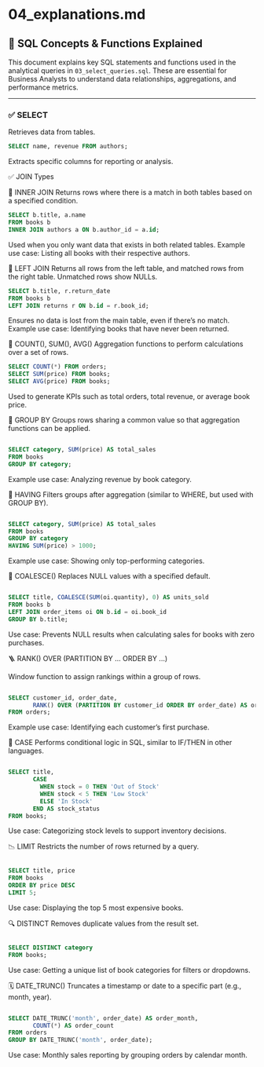 # 04_explanations.md

## 🧠 SQL Concepts & Functions Explained

This document explains key SQL statements and functions used in the analytical queries in `03_select_queries.sql`. These are essential for Business Analysts to understand data relationships, aggregations, and performance metrics.

---

### ✅ SELECT
Retrieves data from tables.

```sql
SELECT name, revenue FROM authors;
```

Extracts specific columns for reporting or analysis.

✅ JOIN Types

🔹 INNER JOIN
Returns rows where there is a match in both tables based on a specified condition.


```sql
SELECT b.title, a.name  
FROM books b  
INNER JOIN authors a ON b.author_id = a.id;

```
Used when you only want data that exists in both related tables.
Example use case: Listing all books with their respective authors.

🔹 LEFT JOIN
Returns all rows from the left table, and matched rows from the right table. Unmatched rows show NULLs.

```sql
SELECT b.title, r.return_date  
FROM books b  
LEFT JOIN returns r ON b.id = r.book_id;

```

Ensures no data is lost from the main table, even if there’s no match.
Example use case: Identifying books that have never been returned.

🔢 COUNT(), SUM(), AVG()
Aggregation functions to perform calculations over a set of rows.


```sql
SELECT COUNT(*) FROM orders;  
SELECT SUM(price) FROM books;  
SELECT AVG(price) FROM books;

```
Used to generate KPIs such as total orders, total revenue, or average book price.

🎯 GROUP BY
Groups rows sharing a common value so that aggregation functions can be applied.

```sql

SELECT category, SUM(price) AS total_sales  
FROM books  
GROUP BY category;

```

Example use case: Analyzing revenue by book category.

🧱 HAVING
Filters groups after aggregation (similar to WHERE, but used with GROUP BY).

```sql

SELECT category, SUM(price) AS total_sales  
FROM books  
GROUP BY category  
HAVING SUM(price) > 1000;

```


Example use case: Showing only top-performing categories.

🧼 COALESCE()
Replaces NULL values with a specified default.

```sql

SELECT title, COALESCE(SUM(oi.quantity), 0) AS units_sold  
FROM books b  
LEFT JOIN order_items oi ON b.id = oi.book_id  
GROUP BY b.title;

```
Use case: Prevents NULL results when calculating sales for books with zero purchases.


🪜 RANK() OVER (PARTITION BY ... ORDER BY ...)

Window function to assign rankings within a group of rows.


```sql

SELECT customer_id, order_date,  
       RANK() OVER (PARTITION BY customer_id ORDER BY order_date) AS order_rank  
FROM orders;
```

Example use case: Identifying each customer’s first purchase.

🧩 CASE
Performs conditional logic in SQL, similar to IF/THEN in other languages.

```sql

SELECT title,  
       CASE  
         WHEN stock = 0 THEN 'Out of Stock'  
         WHEN stock < 5 THEN 'Low Stock'  
         ELSE 'In Stock'  
       END AS stock_status  
FROM books;

```

Use case: Categorizing stock levels to support inventory decisions.

📉 LIMIT
Restricts the number of rows returned by a query.

```sql

SELECT title, price  
FROM books  
ORDER BY price DESC  
LIMIT 5;
```
Use case: Displaying the top 5 most expensive books.

🔍 DISTINCT
Removes duplicate values from the result set.

```sql

SELECT DISTINCT category  
FROM books;
```
Use case: Getting a unique list of book categories for filters or dropdowns.

🗓️ DATE_TRUNC()
Truncates a timestamp or date to a specific part (e.g., month, year).

```sql

SELECT DATE_TRUNC('month', order_date) AS order_month,  
       COUNT(*) AS order_count  
FROM orders  
GROUP BY DATE_TRUNC('month', order_date);


```
Use case: Monthly sales reporting by grouping orders by calendar month.


